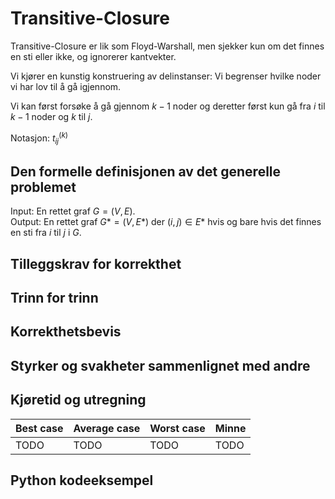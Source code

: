 # Transitive-Closure
<!-- [K3] Forstå Transitive-Closure -->

<!--
1. Kjenne den formelle definisjonen av det generelle problemet den løser
2. Kjenne til eventuelle tilleggskrav den stiller for å være korrekt
3. Vite hvordan den oppfører seg; kunne utføre algoritmen, trinn for trinn!
4. Forstå korrekthetsbeviset; hvordan og hvorfor virker algoritmen egentlig?
5. Kjenne til eventuelle styrker eller svakheter, sammenlignet med andre
6. Kjenne kjøretidene under ulike omstendigheter, og forstå utregningen
-->

Transitive-Closure er lik som Floyd-Warshall, men sjekker kun om det finnes en sti eller ikke, og ignorerer kantvekter.

Vi kjører en kunstig konstruering av delinstanser: Vi begrenser hvilke noder vi har lov til å gå igjennom.

Vi kan først forsøke å gå gjennom $k-1$ noder og deretter først kun gå fra $i$ til $k-1$ noder og $k$ til $j$.

Notasjon: $t^{(k)}_{ij}$

## Den formelle definisjonen av det generelle problemet
<!-- Et problem er relasjonen mellom input og output -->

Input: En rettet graf $G=(V,E)$.  
Output: En rettet graf $G*=(V,E*)$ der $(i,j)\in E*$ hvis og bare hvis det finnes en sti fra $i$ til $j$ i $G$.

## Tilleggskrav for korrekthet
<!-- Korrekhet: algoritmer virker, gir det svaret den skal -->
<!-- Eks: Binary search må ha en sortert liste -->

## Trinn for trinn
<!-- Pseudokode med forklaring -->

## Korrekthetsbevis

## Styrker og svakheter sammenlignet med andre

## Kjøretid og utregning
<!-- Under ulike omstendigheter -->

Best case | Average case | Worst case | Minne
---------|----------|---------|---------
 TODO | TODO | TODO | TODO

## Python kodeeksempel
